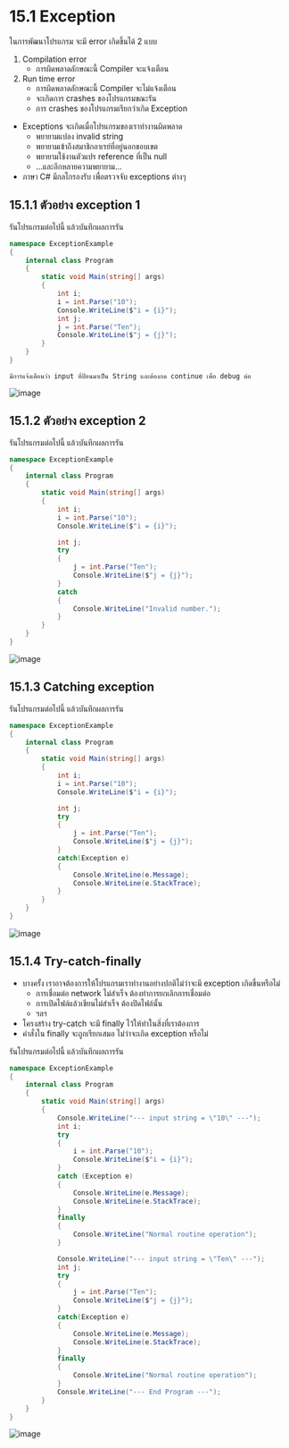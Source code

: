 # 15.1 Exception

ในการพัฒนาโปรแกรม จะมี error เกิดขึ้นได้ 2 แบบ
1. Compilation error
   - การผิดพลาดลักษณะนี้ Compiler จะแจ้งเตือน 
2. Run time error
   - การผิดพลาดลักษณะนี้ Compiler จะไม่แจ้งเตือน
   - จะเกิดการ crashes ของโปรแกรมขณะรัน 
   - การ crashes ของโปรแกรมเรียกว่าเกิด Exception

- Exceptions จะเกิดเมื่อโปรแกรมของเราทำงานผิดพลาด 
   - พยายามแปลง invalid string
   - พยายามเข้าถึงสมาชิกอาเรย์ที่อยู่นอกขอบเขต
   - พยายามใช้งานตัวแปร reference ที่เป็น null 
   - …และอีกหลายความพยายาม…
- ภาษา C# มีกลไกรองรับ เพื่อตรวจจับ exceptions ต่างๆ


## 15.1.1 ตัวอย่าง exception 1

รันโปรแกรมต่อไปนี้ แล้วบันทึกผลการรัน

```cs
namespace ExceptionExample
{
    internal class Program
    {
        static void Main(string[] args)
        {
            int i;
            i = int.Parse("10");
            Console.WriteLine($"i = {i}");
            int j;
            j = int.Parse("Ten");
            Console.WriteLine($"j = {j}");
        }
    }
}
```
```
มีการแจ้งเตือนว่า input ที่ป้อนมาเป็น String และต้องกด continue เพื่อ debug ต่อ
```
![image](https://user-images.githubusercontent.com/115066261/236127345-10e2564d-7a3e-45a9-bbdb-5dd8c94d0eef.png)

## 15.1.2 ตัวอย่าง exception 2

รันโปรแกรมต่อไปนี้ แล้วบันทึกผลการรัน

```cs
namespace ExceptionExample
{
    internal class Program
    {
        static void Main(string[] args)
        {
            int i;
            i = int.Parse("10");
            Console.WriteLine($"i = {i}");

            int j;
            try
            {
                j = int.Parse("Ten");
                Console.WriteLine($"j = {j}");
            }
            catch
            {
                Console.WriteLine("Invalid number.");
            }
        }
    }
}
```
![image](https://user-images.githubusercontent.com/115066261/236127624-20924e46-fe59-40b4-ac2c-f0ac816a0dde.png)


## 15.1.3 Catching exception

รันโปรแกรมต่อไปนี้ แล้วบันทึกผลการรัน


```cs
namespace ExceptionExample
{
    internal class Program
    {
        static void Main(string[] args)
        {
            int i;
            i = int.Parse("10");
            Console.WriteLine($"i = {i}");

            int j;
            try
            {
                j = int.Parse("Ten");
                Console.WriteLine($"j = {j}");
            }
            catch(Exception e)
            {
                Console.WriteLine(e.Message);
                Console.WriteLine(e.StackTrace);
            }
        }
    }
}
```
![image](https://user-images.githubusercontent.com/115066261/236127715-7159f4f9-c086-4c21-99ed-31369a221434.png)


## 15.1.4 Try-catch-finally

- บางครั้ง เราอาจต้องการให้โปรแกรมเราทำงานอย่างปกติไม่ว่าจะมี exception เกิดขึ้นหรือไม่
   - การเชื่อมต่อ network ไม่สำเร็จ ต้องทำการยกเลิกการเชื่อมต่อ
   - การเปิดไฟล์แล้วเขียนไม่สำเร็จ ต้องปิดไฟล์นั้น
   - ฯลฯ
- โครงสร้าง try-catch จะมี finally ไว้ให้ทำในสิ่งที่เราต้องการ
- คำสั่งใน finally จะถูกเรียกเสมอ ไม่ว่าจะเกิด exception หรือไม่

รันโปรแกรมต่อไปนี้ แล้วบันทึกผลการรัน


``` cs
namespace ExceptionExample
{
    internal class Program
    {
        static void Main(string[] args)
        {
            Console.WriteLine("--- input string = \"10\" ---");
            int i;
            try
            {
                i = int.Parse("10");
                Console.WriteLine($"i = {i}");
            }
            catch (Exception e)
            {
                Console.WriteLine(e.Message);
                Console.WriteLine(e.StackTrace);
            }
            finally
            {
                Console.WriteLine("Normal routine operation");
            }

            Console.WriteLine("--- input string = \"Ten\" ---");
            int j;
            try
            {
                j = int.Parse("Ten");
                Console.WriteLine($"j = {j}");
            }
            catch(Exception e)
            {
                Console.WriteLine(e.Message);
                Console.WriteLine(e.StackTrace);
            }
            finally 
            {
                Console.WriteLine("Normal routine operation");
            }
            Console.WriteLine("--- End Program ---");
        }
    }
}
```

![image](https://user-images.githubusercontent.com/115066261/236127892-bf6ee18d-b0c0-432d-a382-d0839425184b.png)


